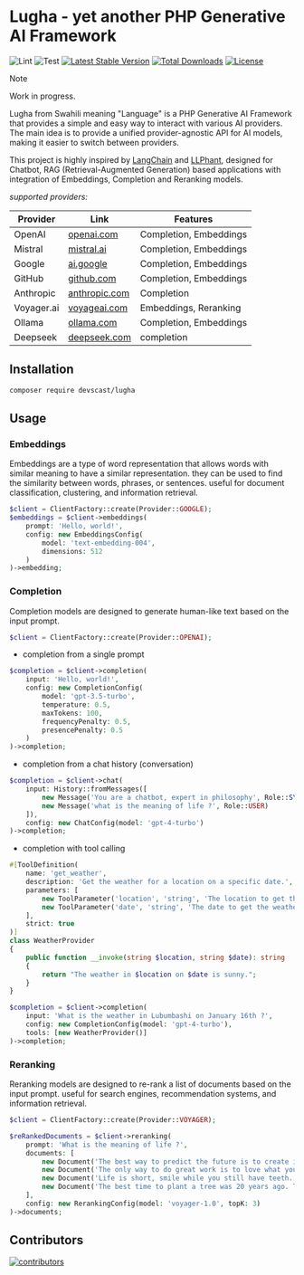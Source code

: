 # Lugha - yet another PHP Generative AI Framework

![Lint](https://github.com/devscast/lugha/actions/workflows/lint.yml/badge.svg)
![Test](https://github.com/devscast/lugha/actions/workflows/test.yml/badge.svg)
[![Latest Stable Version](https://poser.pugx.org/devscast/lugha/version)](https://packagist.org/packages/devscast/lugha)
[![Total Downloads](https://poser.pugx.org/devscast/lugha/downloads)](https://packagist.org/packages/devscast/lugha)
[![License](https://poser.pugx.org/devscast/lugha/license)](https://packagist.org/packages/devscast/lugha)

> [!NOTE]  
> Work in progress.

Lugha from Swahili meaning "Language" is a PHP Generative AI Framework that provides a simple and easy way to interact with various AI providers.
The main idea is to provide a unified provider-agnostic API for AI models, making it easier to switch between providers.

This project is highly inspired by [LangChain](https://www.langchain.com/) and [LLPhant](https://github.com/theodo-group/LLPhant/), designed 
for Chatbot, RAG (Retrieval-Augmented Generation) based applications with integration of Embeddings, Completion and Reranking models.

*supported providers:*

| Provider   | Link                                                | Features               |
|------------|-----------------------------------------------------|------------------------|
| OpenAI     | [openai.com](https://openai.com)                    | Completion, Embeddings |
| Mistral    | [mistral.ai](https://mistral.ai/)                   | Completion, Embeddings |
| Google     | [ai.google](https://ai.google/)                     | Completion, Embeddings |
| GitHub     | [github.com](https://github.com/marketplace/models) | Completion, Embeddings |
| Anthropic  | [anthropic.com](https://www.anthropic.com/)         | Completion             |
| Voyager.ai | [voyageai.com](https://www.voyageai.com/)           | Embeddings, Reranking  |
| Ollama     | [ollama.com](https://ollama.com/)                   | Completion, Embeddings | 
| Deepseek   | [deepseek.com](https://deepseek.com)                | completion             |



## Installation
```bash
composer require devscast/lugha
```

## Usage

### Embeddings
Embeddings are a type of word representation that allows words with similar meaning to have a similar representation.
they can be used to find the similarity between words, phrases, or sentences.
useful for document classification, clustering, and information retrieval.

```php
$client = ClientFactory::create(Provider::GOOGLE);
$embeddings = $client->embeddings(
    prompt: 'Hello, world!', 
    config: new EmbeddingsConfig(
        model: 'text-embedding-004',
        dimensions: 512
    )
)->embedding;
```

### Completion
Completion models are designed to generate human-like text based on the input prompt.

```php
$client = ClientFactory::create(Provider::OPENAI);
```

- completion from a single prompt
```php
$completion = $client->completion(
    input: 'Hello, world!', 
    config: new CompletionConfig(
        model: 'gpt-3.5-turbo',
        temperature: 0.5,
        maxTokens: 100,
        frequencyPenalty: 0.5,
        presencePenalty: 0.5
    )
)->completion;
```

- completion from a chat history (conversation)
```php
$completion = $client->chat(
    input: History::fromMessages([
        new Message('You are a chatbot, expert in philosophy', Role::SYSTEM),
        new Message('what is the meaning of life ?', Role::USER)
    ]),
    config: new ChatConfig(model: 'gpt-4-turbo')
)->completion;
```

- completion with tool calling
```php
#[ToolDefinition(
    name: 'get_weather',
    description: 'Get the weather for a location on a specific date.',
    parameters: [
        new ToolParameter('location', 'string', 'The location to get the weather for.', required: true),
        new ToolParameter('date', 'string', 'The date to get the weather for.', required: true),
    ],
    strict: true
)]
class WeatherProvider
{
    public function __invoke(string $location, string $date): string
    {
        return "The weather in $location on $date is sunny.";
    }
}

$completion = $client->completion(
    input: 'What is the weather in Lubumbashi on January 16th ?',
    config: new CompletionConfig(model: 'gpt-4-turbo'),
    tools: [new WeatherProvider()] 
)->completion;
```

### Reranking
Reranking models are designed to re-rank a list of documents based on the input prompt.
useful for search engines, recommendation systems, and information retrieval.

```php  
$client = ClientFactory::create(Provider::VOYAGER);

$reRankedDocuments = $client->reranking(
    prompt: 'What is the meaning of life ?',
    documents: [
        new Document('The best way to predict the future is to create it.'),
        new Document('The only way to do great work is to love what you do.'),
        new Document('Life is short, smile while you still have teeth.'),
        new Document('The best time to plant a tree was 20 years ago. The second best time is now.')
    ],
    config: new RerankingConfig(model: 'voyager-1.0', topK: 3)
)->documents;
```

## Contributors

<a href="https://github.com/devscast/lugha/graphs/contributors" title="show all contributors">
  <img src="https://contrib.rocks/image?repo=devscast/lugha" alt="contributors"/>
</a>
